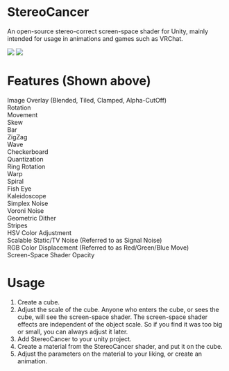 # StereoCancer
An open-source stereo-correct screen-space shader for Unity, mainly intended for usage in animations and games such as VRChat.

![](https://github.com/xwidghet/StereoCancer/blob/master/Example%20Gifs/kaleidescope_and_voroni_shader.gif?raw=true)
![](https://github.com/xwidghet/StereoCancer/blob/master/Example%20Gifs/overboard_shader.gif?raw=true)

# Features (Shown above)
Image Overlay (Blended, Tiled, Clamped, Alpha-CutOff)  
Rotation  
Movement  
Skew  
Bar  
ZigZag  
Wave  
Checkerboard  
Quantization  
Ring Rotation  
Warp  
Spiral  
Fish Eye  
Kaleidoscope  
Simplex Noise  
Voroni Noise  
Geometric Dither  
Stripes  
HSV Color Adjustment  
Scalable Static/TV Noise (Referred to as Signal Noise)  
RGB Color Displacement (Referred to as Red/Green/Blue Move)  
Screen-Space Shader Opacity

# Usage
1. Create a cube.
2. Adjust the scale of the cube. Anyone who enters the cube, or sees the cube, will see the screen-space shader. The screen-space shader effects are independent of the object scale. So if you find it was too big or small, you can always adjust it later.
3. Add StereoCancer to your unity project.
4. Create a material from the StereoCancer shader, and put it on the cube.
5. Adjust the parameters on the material to your liking, or create an animation.
